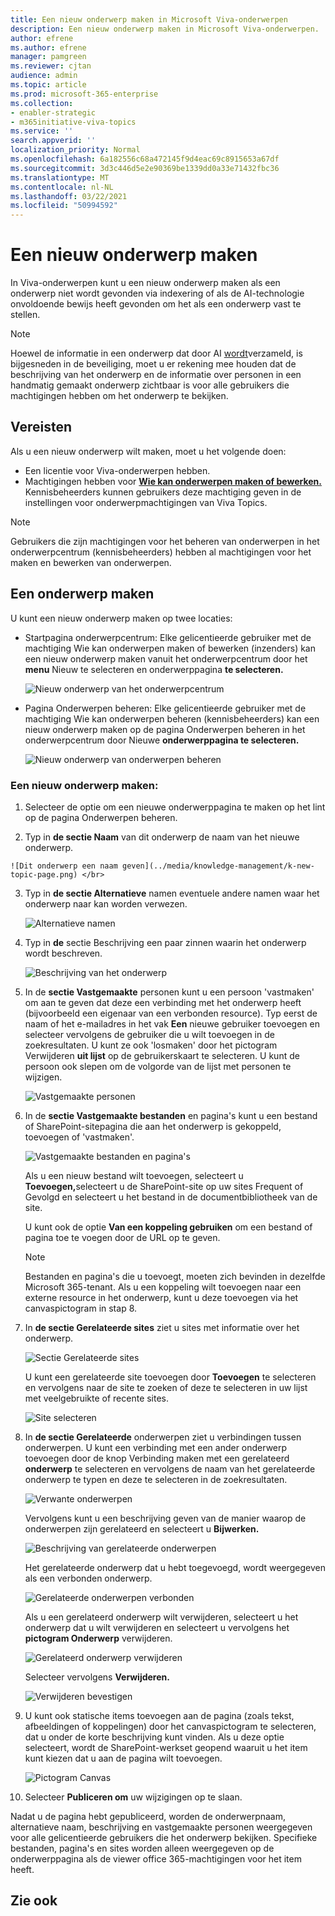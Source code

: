 ```yaml
---
title: Een nieuw onderwerp maken in Microsoft Viva-onderwerpen
description: Een nieuw onderwerp maken in Microsoft Viva-onderwerpen.
author: efrene
ms.author: efrene
manager: pamgreen
ms.reviewer: cjtan
audience: admin
ms.topic: article
ms.prod: microsoft-365-enterprise
ms.collection:
- enabler-strategic
- m365initiative-viva-topics
ms.service: ''
search.appverid: ''
localization_priority: Normal
ms.openlocfilehash: 6a182556c68a472145f9d4eac69c8915653a67df
ms.sourcegitcommit: 3d3c446d5e2e90369be1339dd0a33e71432fbc36
ms.translationtype: MT
ms.contentlocale: nl-NL
ms.lasthandoff: 03/22/2021
ms.locfileid: "50994592"
---
```

# <a name="create-a-new-topic"></a>Een nieuw onderwerp maken 

In Viva-onderwerpen kunt u een nieuw onderwerp maken als een onderwerp niet wordt gevonden via indexering of als de AI-technologie onvoldoende bewijs heeft gevonden om het als een onderwerp vast te stellen.

> [!Note] 
> Hoewel de informatie in een onderwerp dat door AI [wordt](topic-experiences-security-trimming.md)verzameld, is bijgesneden in de beveiliging, moet u er rekening mee houden dat de beschrijving van het onderwerp en de informatie over personen in een handmatig gemaakt onderwerp zichtbaar is voor alle gebruikers die machtigingen hebben om het onderwerp te bekijken. 


## <a name="requirements"></a>Vereisten

Als u een nieuw onderwerp wilt maken, moet u het volgende doen:
- Een licentie voor Viva-onderwerpen hebben.
- Machtigingen hebben voor [**Wie kan onderwerpen maken of bewerken.**](./topic-experiences-user-permissions.md) Kennisbeheerders kunnen gebruikers deze machtiging geven in de instellingen voor onderwerpmachtigingen van Viva Topics. 

> [!Note] 
> Gebruikers die zijn machtigingen voor het beheren van onderwerpen in het onderwerpcentrum (kennisbeheerders) hebben al machtigingen voor het maken en bewerken van onderwerpen.

## <a name="to-create-a-topic"></a>Een onderwerp maken

U kunt een nieuw onderwerp maken op twee locaties:

- Startpagina onderwerpcentrum: Elke gelicentieerde gebruiker met de machtiging Wie kan onderwerpen maken of bewerken (inzenders) kan een nieuw onderwerp maken vanuit het onderwerpcentrum door het <b>menu</b> Nieuw te selecteren en onderwerppagina <b>te selecteren.</b> </br> 

    ![Nieuw onderwerp van het onderwerpcentrum](../media/knowledge-management/new-topic.png) </br> 

- Pagina Onderwerpen beheren: Elke  gelicentieerde gebruiker met de machtiging Wie kan onderwerpen beheren (kennisbeheerders) kan een nieuw onderwerp maken op de pagina Onderwerpen beheren in het onderwerpcentrum door Nieuwe <b>onderwerppagina te selecteren.</b></br> 

    ![Nieuw onderwerp van onderwerpen beheren](../media/knowledge-management/new-topic-topic-center.png) </br> 

### <a name="to-create-a-new-topic"></a>Een nieuw onderwerp maken:

1. Selecteer de optie om een nieuwe onderwerppagina te maken op het lint op de pagina Onderwerpen beheren.

2.   Typ in **de sectie Naam** van dit onderwerp de naam van het nieuwe onderwerp.

    ![Dit onderwerp een naam geven](../media/knowledge-management/k-new-topic-page.png) </br> 


3. Typ in <b>de sectie Alternatieve</b> namen eventuele andere namen waar het onderwerp naar kan worden verwezen. 

    ![Alternatieve namen](../media/knowledge-management/alt-names.png) </br> 
4. Typ in <b>de</b> sectie Beschrijving een paar zinnen waarin het onderwerp wordt beschreven. 

    ![Beschrijving van het onderwerp](../media/knowledge-management/description.png)</br>

4. In de <b>sectie Vastgemaakte</b> personen kunt u een persoon 'vastmaken' om aan te geven dat deze een verbinding met het onderwerp heeft (bijvoorbeeld een eigenaar van een verbonden resource). Typ eerst de naam of het e-mailadres in het vak <b>Een</b> nieuwe gebruiker toevoegen en selecteer vervolgens de gebruiker die u wilt toevoegen in de zoekresultaten. U kunt ze ook 'losmaken' door het pictogram Verwijderen <b>uit lijst</b> op de gebruikerskaart te selecteren. U kunt de persoon ook slepen om de volgorde van de lijst met personen te wijzigen.
 
    ![Vastgemaakte personen](../media/knowledge-management/pinned-people.png)</br>


5. In de <b>sectie Vastgemaakte bestanden</b> en pagina's kunt u een bestand of SharePoint-sitepagina die aan het onderwerp is gekoppeld, toevoegen of 'vastmaken'.

   ![Vastgemaakte bestanden en pagina's](../media/knowledge-management/pinned-files-and-pages.png)</br>
 
    Als u een nieuw bestand wilt toevoegen, selecteert u <b>Toevoegen,</b>selecteert u de SharePoint-site op uw sites Frequent of Gevolgd en selecteert u het bestand in de documentbibliotheek van de site.

    U kunt ook de optie <b>Van een koppeling gebruiken</b> om een bestand of pagina toe te voegen door de URL op te geven. 

    > [!Note] 
    > Bestanden en pagina's die u toevoegt, moeten zich bevinden in dezelfde Microsoft 365-tenant. Als u een koppeling wilt toevoegen naar een externe resource in het onderwerp, kunt u deze toevoegen via het canvaspictogram in stap 8.


6.  In <b>de sectie Gerelateerde sites</b> ziet u sites met informatie over het onderwerp. 

    ![Sectie Gerelateerde sites](../media/knowledge-management/related-sites.png)</br>

    U kunt een gerelateerde site toevoegen door <b>Toevoegen</b> te selecteren en vervolgens naar de site te zoeken of deze te selecteren in uw lijst met veelgebruikte of recente sites.</br>
    
    ![Site selecteren](../media/knowledge-management/sites.png)</br>

7. In <b>de sectie Gerelateerde</b> onderwerpen ziet u verbindingen tussen onderwerpen. U kunt een verbinding met een ander onderwerp toevoegen door de knop Verbinding maken met een gerelateerd <b>onderwerp</b> te selecteren en vervolgens de naam van het gerelateerde onderwerp te typen en deze te selecteren in de zoekresultaten. 

   ![Verwante onderwerpen](../media/knowledge-management/related-topic.png)</br>  

    Vervolgens kunt u een beschrijving geven van de manier waarop de onderwerpen zijn gerelateerd en selecteert u <b>Bijwerken.</b></br>

   ![Beschrijving van gerelateerde onderwerpen](../media/knowledge-management/related-topics-update.png)</br> 

   Het gerelateerde onderwerp dat u hebt toegevoegd, wordt weergegeven als een verbonden onderwerp.

   ![Gerelateerde onderwerpen verbonden](../media/knowledge-management/related-topics-final.png)</br> 

   Als u een gerelateerd onderwerp wilt verwijderen, selecteert u het onderwerp dat u wilt verwijderen en selecteert u vervolgens het <b>pictogram Onderwerp</b> verwijderen.</br>
 
   ![Gerelateerd onderwerp verwijderen](../media/knowledge-management/remove-related.png)</br>  

   Selecteer vervolgens <b>Verwijderen.</b></br>

   ![Verwijderen bevestigen](../media/knowledge-management/remove-related-confirm.png)</br> 
     
 


8. U kunt ook statische items toevoegen aan de pagina (zoals tekst, afbeeldingen of koppelingen) door het canvaspictogram te selecteren, dat u onder de korte beschrijving kunt vinden. Als u deze optie selecteert, wordt de SharePoint-werkset geopend waaruit u het item kunt kiezen dat u aan de pagina wilt toevoegen.

   ![Pictogram Canvas](../media/knowledge-management/webpart-library.png)</br> 


9. Selecteer **Publiceren om** uw wijzigingen op te slaan. 

Nadat u de pagina hebt gepubliceerd, worden de onderwerpnaam, alternatieve naam, beschrijving en vastgemaakte personen weergegeven voor alle gelicentieerde gebruikers die het onderwerp bekijken. Specifieke bestanden, pagina's en sites worden alleen weergegeven op de onderwerppagina als de viewer office 365-machtigingen voor het item heeft. 



## <a name="see-also"></a>Zie ook



